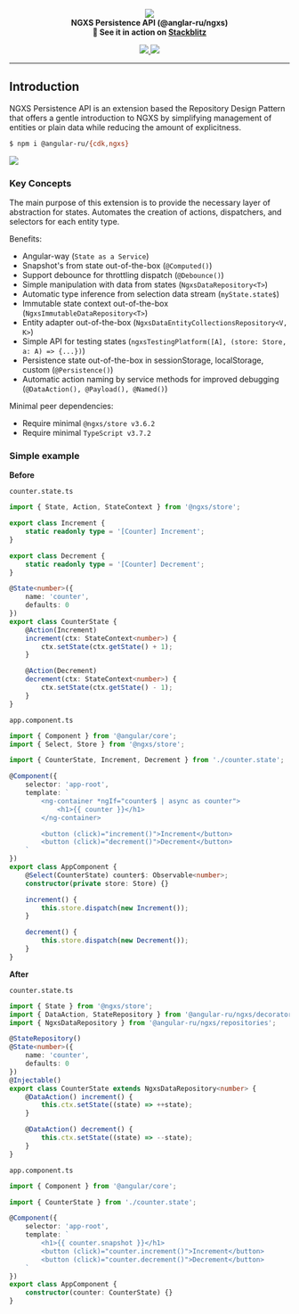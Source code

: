 <p align="center">
  <img src="https://raw.githubusercontent.com/ngxs/store/master/docs/assets/logo.png">
  <br />
  <b>NGXS Persistence API (@anglar-ru/ngxs)</b> <br />
  <b>🚀 See it in action on <a href="https://stackblitz.com/edit/ngxs-example-counter-app?file=src/app/count.state.ts">Stackblitz</a></b>
  <br />
</p>

<p align="center">
  <a href="https://badge.fury.io/js/%40angular-ru%2Fngxs">
    <img src="https://badge.fury.io/js/%40angular-ru%2Fngxs.svg" />
  </a>
  <a href="https://npm-stat.com/charts.html?package=%40angular-ru%2Fngxs&from=2019-09-01">
    <img src="https://img.shields.io/npm/dm/@angular-ru/ngxs" />
  </a>
</p>

---

## Introduction

NGXS Persistence API is an extension based the Repository Design Pattern that offers a gentle introduction to NGXS by
simplifying management of entities or plain data while reducing the amount of explicitness.

```bash
$ npm i @angular-ru/{cdk,ngxs}
```

![](https://habrastorage.org/webt/jd/t4/wo/jdt4woihu-chhiwlqqd4eogpelu.png)

### Key Concepts

The main purpose of this extension is to provide the necessary layer of abstraction for states. Automates the creation
of actions, dispatchers, and selectors for each entity type.

Benefits:

-   Angular-way (`State as a Service`)
-   Snapshot's from state out-of-the-box (`@Computed()`)
-   Support debounce for throttling dispatch (`@Debounce()`)
-   Simple manipulation with data from states (`NgxsDataRepository<T>`)
-   Automatic type inference from selection data stream (`myState.state$`)
-   Immutable state context out-of-the-box (`NgxsImmutableDataRepository<T>`)
-   Entity adapter out-of-the-box (`NgxsDataEntityCollectionsRepository<V, K>`)
-   Simple API for testing states (`ngxsTestingPlatform([A], (store: Store, a: A) => {...})`)
-   Persistence state out-of-the-box in sessionStorage, localStorage, custom (`@Persistence()`)
-   Automatic action naming by service methods for improved debugging (`@DataAction(), @Payload(), @Named()`)

Minimal peer dependencies:

-   Require minimal `@ngxs/store v3.6.2`
-   Require minimal `TypeScript v3.7.2`

### Simple example

**Before**

`counter.state.ts`

```typescript
import { State, Action, StateContext } from '@ngxs/store';

export class Increment {
    static readonly type = '[Counter] Increment';
}

export class Decrement {
    static readonly type = '[Counter] Decrement';
}

@State<number>({
    name: 'counter',
    defaults: 0
})
export class CounterState {
    @Action(Increment)
    increment(ctx: StateContext<number>) {
        ctx.setState(ctx.getState() + 1);
    }

    @Action(Decrement)
    decrement(ctx: StateContext<number>) {
        ctx.setState(ctx.getState() - 1);
    }
}
```

`app.component.ts`

```typescript
import { Component } from '@angular/core';
import { Select, Store } from '@ngxs/store';

import { CounterState, Increment, Decrement } from './counter.state';

@Component({
    selector: 'app-root',
    template: `
        <ng-container *ngIf="counter$ | async as counter">
            <h1>{{ counter }}</h1>
        </ng-container>

        <button (click)="increment()">Increment</button>
        <button (click)="decrement()">Decrement</button>
    `
})
export class AppComponent {
    @Select(CounterState) counter$: Observable<number>;
    constructor(private store: Store) {}

    increment() {
        this.store.dispatch(new Increment());
    }

    decrement() {
        this.store.dispatch(new Decrement());
    }
}
```

**After**

`counter.state.ts`

```typescript
import { State } from '@ngxs/store';
import { DataAction, StateRepository } from '@angular-ru/ngxs/decorators';
import { NgxsDataRepository } from '@angular-ru/ngxs/repositories';

@StateRepository()
@State<number>({
    name: 'counter',
    defaults: 0
})
@Injectable()
export class CounterState extends NgxsDataRepository<number> {
    @DataAction() increment() {
        this.ctx.setState((state) => ++state);
    }

    @DataAction() decrement() {
        this.ctx.setState((state) => --state);
    }
}
```

`app.component.ts`

```typescript
import { Component } from '@angular/core';

import { CounterState } from './counter.state';

@Component({
    selector: 'app-root',
    template: `
        <h1>{{ counter.snapshot }}</h1>
        <button (click)="counter.increment()">Increment</button>
        <button (click)="counter.decrement()">Decrement</button>
    `
})
export class AppComponent {
    constructor(counter: CounterState) {}
}
```
